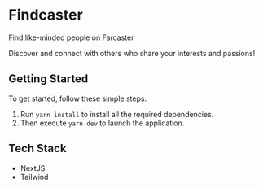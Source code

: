 # Findcaster

Find like-minded people on Farcaster

Discover and connect with others who share your interests and passions!

## Getting Started

To get started, follow these simple steps:

1. Run `yarn install` to install all the required dependencies.
2. Then execute `yarn dev` to launch the application.

## Tech Stack

- NextJS
- Tailwind
